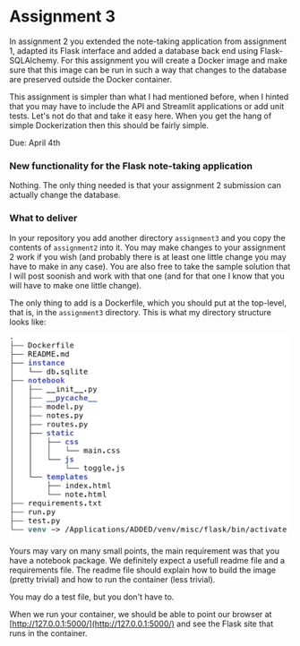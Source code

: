 # Assignment 3

In assignment 2 you extended the note-taking application from assignment 1, adapted its Flask interface and added a database back end using Flask-SQLAlchemy. For this assignment you will create a Docker image and make sure that this image can be run in such a way that changes to the database are preserved outside the Docker container.

This assignment is simpler than what I had mentioned before, when I hinted that you may have to include the API and Streamlit applications or add unit tests. Let's not do that and take it easy here. When you get the hang of simple Dockerization then this should be fairly simple.

Due: April 4th


### New functionality for the Flask note-taking application

Nothing. The only thing needed is that your assignment 2 submission can actually change the database.


### What to deliver

In your repository you add another directory `assignment3` and you copy the contents of `assignment2` into it. You may make changes to your assignment 2 work if you wish (and probably there is at least one little change you may have to make in any case). You are also free to take the sample solution that I will post soonish and work with that one (and for that one I know that you will have to make one little change).

The only thing to add is a Dockerfile, which you should put at the top-level, that is, in the `assignment3` directory. This is what my directory structure looks like:

<img src="images/a3-structure.png" width=500>

Yours may vary on many small points, the main requirement was that you have a notebook package. We definitely expect a usefull readme file and a requirements file. The readme file should explain how to build the image (pretty trivial) and how to run the container (less trivial).

You may do a test file, but you don't have to.

When we run your container, we should be able to point our browser at [http://127.0.0.1:5000/](http://127.0.0.1:5000/) and see the Flask site that runs in the container.	